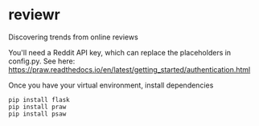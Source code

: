 # reviewr

Discovering trends from online reviews

You'll need a Reddit API key, which can replace the placeholders in config.py. See here: 
https://praw.readthedocs.io/en/latest/getting_started/authentication.html

Once you have your virtual environment, install dependencies
```
pip install flask
pip install praw
pip install psaw
```
